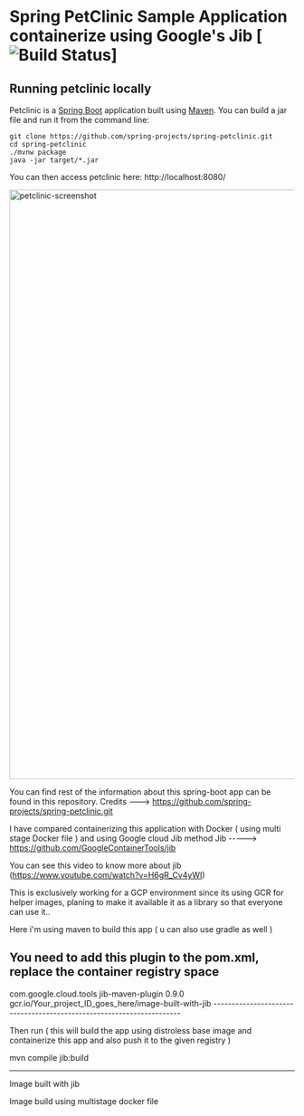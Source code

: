 # Spring PetClinic Sample Application containerize using Google's Jib  [![Build Status](https://travis-ci.org/spring-projects/spring-petclinic.png?branch=master)]
## Running petclinic locally
Petclinic is a [Spring Boot](https://spring.io/guides/gs/spring-boot) application built using [Maven](https://spring.io/guides/gs/maven/). You can build a jar file and run it from the command line:


```
git clone https://github.com/spring-projects/spring-petclinic.git
cd spring-petclinic
./mvnw package
java -jar target/*.jar
```

You can then access petclinic here: http://localhost:8080/

<img width="1042" alt="petclinic-screenshot" src="https://cloud.githubusercontent.com/assets/838318/19727082/2aee6d6c-9b8e-11e6-81fe-e889a5ddfded.png">

You can find rest of the information about this spring-boot app can be found in this repository.
Credits ---> https://github.com/spring-projects/spring-petclinic.git


I have compared containerizing this application with Docker ( using multi stage Docker file ) and using Google cloud Jib method 
Jib -----> https://github.com/GoogleContainerTools/jib

You can see this video to know more about jib (https://www.youtube.com/watch?v=H6gR_Cv4yWI)

This is exclusively working for a GCP environment since its using GCR for helper images, planing to make it available it as a library so that everyone can use it..

Here i'm using maven to build this app ( u can also use gradle as well )

You need to add this plugin to the pom.xml, replace the container registry space
------------------------------------------------------------------------------------

<plugin>
  <groupId>com.google.cloud.tools</groupId>
  <artifactId>jib-maven-plugin</artifactId>
  <version>0.9.0</version>
  <configuration>
    <to>
      <image>gcr.io/Your_project_ID_goes_here/image-built-with-jib</image>
    </to>
  </configuration>
</plugin>
---------------------------------------------------------------------


Then run ( this will build the app using distroless base image and containerize this app and also push it to the given registry )

mvn compile jib:build   


-------------------------------------------------------------------------
Image built with jib 

Image build using multistage docker file
